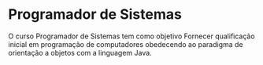 # Programador de Sistemas

O curso Programador de Sistemas tem como objetivo Fornecer qualificação inicial em programação de computadores obedecendo ao paradigma de orientação a objetos com a linguagem Java.
